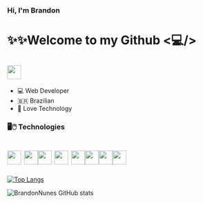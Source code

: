 ###  Hi, I'm Brandon

# ✨✨Welcome to my Github <💻/>
  
## <a href="https://www.linkedin.com/in/brandon-alves-69401320b/" target=blank><img src="https://cdn.jsdelivr.net/gh/devicons/devicon/icons/linkedin/linkedin-original.svg" width="32px" heiht="32px"></a>
  
  
  <ul>
    <li>💻 Web Developer</li>
     <li>🇧🇷 Brazilian</li>
     <li>💙 Love Technology</li>
     
  
  </ul>
  
  ### 🖥️🖱️ Technologies

# <img src="https://cdn.jsdelivr.net/gh/devicons/devicon/icons/javascript/javascript-original.svg" width="32px" heiht="32px"> <img src="https://cdn.jsdelivr.net/gh/devicons/devicon/icons/css3/css3-original-wordmark.svg" width="32px" heiht="32px"><img src="https://cdn.jsdelivr.net/gh/devicons/devicon/icons/html5/html5-original-wordmark.svg" width="32px" heiht="32px"> <img src="https://cdn.jsdelivr.net/gh/devicons/devicon/icons/bootstrap/bootstrap-plain.svg" width="32px" heiht="32px"> <img src="https://cdn.jsdelivr.net/gh/devicons/devicon/icons/react/react-original-wordmark.svg" width="32px" heiht="32px"><img><img src="https://cdn.jsdelivr.net/gh/devicons/devicon/icons/angularjs/angularjs-plain.svg" width="32px" heiht="32px"><img><img src="https://cdn.jsdelivr.net/gh/devicons/devicon/icons/typescript/typescript-original.svg" width="32px" heiht="32px"><img><img src="https://cdn.jsdelivr.net/gh/devicons/devicon/icons/nodejs/nodejs-original.svg" width="32px" heiht="32px; margin-left: 15px ">
          


[![Top Langs](https://github-readme-stats.vercel.app/api/top-langs/?username=BrandonNunes&hide=css,scss,html)](https://github.com/anuraghazra/github-readme-stats)
  
  
  ![BrandonNunes GitHub stats](https://github-readme-stats.vercel.app/api?username=BrandonNunes&show_icons=true&theme=radical)



  
<!--
**BrandonNunes/BrandonNunes** is a ✨ _special_ ✨ repository because its `README.md` (this file) appears on your GitHub profile.

Here are some ideas to get you started:

- 🔭 I’m currently working on ...
- 🌱 I’m currently learning ...
- 👯 I’m looking to collaborate on ...
- 🤔 I’m looking for help with ...
- 💬 Ask me about ...
- 📫 How to reach me: ...
- 😄 Pronouns: ...
- ⚡ Fun fact: ...
-->
